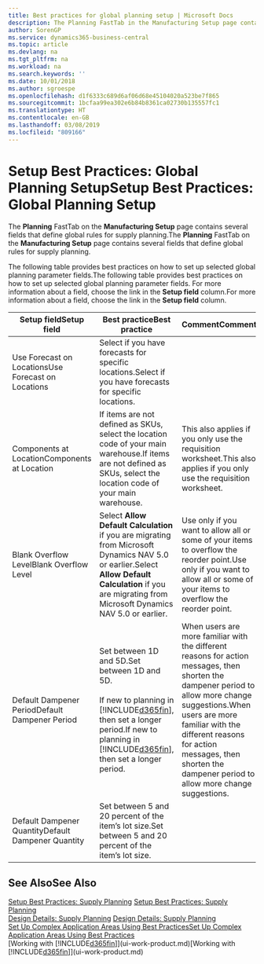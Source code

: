 ```yaml
---
title: Best practices for global planning setup | Microsoft Docs
description: The Planning FastTab in the Manufacturing Setup page contains several fields that define global rules for supply planning.
author: SorenGP
ms.service: dynamics365-business-central
ms.topic: article
ms.devlang: na
ms.tgt_pltfrm: na
ms.workload: na
ms.search.keywords: ''
ms.date: 10/01/2018
ms.author: sgroespe
ms.openlocfilehash: d1f6333c689d6af06d68e45104020a523be7f865
ms.sourcegitcommit: 1bcfaa99ea302e6b84b8361ca02730b135557fc1
ms.translationtype: HT
ms.contentlocale: en-GB
ms.lasthandoff: 03/08/2019
ms.locfileid: "809166"
---
```

# <a name="setup-best-practices-global-planning-setup"></a><span data-ttu-id="b1f52-103">Setup Best Practices: Global Planning Setup</span><span class="sxs-lookup"><span data-stu-id="b1f52-103">Setup Best Practices: Global Planning Setup</span></span>
<span data-ttu-id="b1f52-104">The **Planning** FastTab on the **Manufacturing Setup** page contains several fields that define global rules for supply planning.</span><span class="sxs-lookup"><span data-stu-id="b1f52-104">The **Planning** FastTab on the **Manufacturing Setup** page contains several fields that define global rules for supply planning.</span></span>  

 <span data-ttu-id="b1f52-105">The following table provides best practices on how to set up selected global planning parameter fields.</span><span class="sxs-lookup"><span data-stu-id="b1f52-105">The following table provides best practices on how to set up selected global planning parameter fields.</span></span> <span data-ttu-id="b1f52-106">For more information about a field, choose the link in the **Setup field** column.</span><span class="sxs-lookup"><span data-stu-id="b1f52-106">For more information about a field, choose the link in the **Setup field** column.</span></span>  

|<span data-ttu-id="b1f52-107">Setup field</span><span class="sxs-lookup"><span data-stu-id="b1f52-107">Setup field</span></span>|<span data-ttu-id="b1f52-108">Best practice</span><span class="sxs-lookup"><span data-stu-id="b1f52-108">Best practice</span></span>|<span data-ttu-id="b1f52-109">Comment</span><span class="sxs-lookup"><span data-stu-id="b1f52-109">Comment</span></span>|  
|-----------------|-------------------|-------------|  
|<span data-ttu-id="b1f52-110">Use Forecast on Locations</span><span class="sxs-lookup"><span data-stu-id="b1f52-110">Use Forecast on Locations</span></span>|<span data-ttu-id="b1f52-111">Select if you have forecasts for specific locations.</span><span class="sxs-lookup"><span data-stu-id="b1f52-111">Select if you have forecasts for specific locations.</span></span>||  
|<span data-ttu-id="b1f52-112">Components at Location</span><span class="sxs-lookup"><span data-stu-id="b1f52-112">Components at Location</span></span>|<span data-ttu-id="b1f52-113">If items are not defined as SKUs, select the location code of your main warehouse.</span><span class="sxs-lookup"><span data-stu-id="b1f52-113">If items are not defined as SKUs, select the location code of your main warehouse.</span></span>|<span data-ttu-id="b1f52-114">This also applies if you only use the requisition worksheet.</span><span class="sxs-lookup"><span data-stu-id="b1f52-114">This also applies if you only use the requisition worksheet.</span></span>|  
|<span data-ttu-id="b1f52-115">Blank Overflow Level</span><span class="sxs-lookup"><span data-stu-id="b1f52-115">Blank Overflow Level</span></span>|<span data-ttu-id="b1f52-116">Select **Allow Default Calculation** if you are migrating from Microsoft Dynamics NAV 5.0 or earlier.</span><span class="sxs-lookup"><span data-stu-id="b1f52-116">Select **Allow Default Calculation** if you are migrating from Microsoft Dynamics NAV 5.0 or earlier.</span></span>|<span data-ttu-id="b1f52-117">Use only if you want to allow all or some of your items to overflow the reorder point.</span><span class="sxs-lookup"><span data-stu-id="b1f52-117">Use only if you want to allow all or some of your items to overflow the reorder point.</span></span>|  
|<span data-ttu-id="b1f52-118">Default Dampener Period</span><span class="sxs-lookup"><span data-stu-id="b1f52-118">Default Dampener Period</span></span>|<span data-ttu-id="b1f52-119">Set between 1D and 5D.</span><span class="sxs-lookup"><span data-stu-id="b1f52-119">Set between 1D and 5D.</span></span><br /><br /> <span data-ttu-id="b1f52-120">If new to planning in [!INCLUDE[d365fin](includes/d365fin_md.md)], then set a longer period.</span><span class="sxs-lookup"><span data-stu-id="b1f52-120">If new to planning in [!INCLUDE[d365fin](includes/d365fin_md.md)], then set a longer period.</span></span>|<span data-ttu-id="b1f52-121">When users are more familiar with the different reasons for action messages, then shorten the dampener period to allow more change suggestions.</span><span class="sxs-lookup"><span data-stu-id="b1f52-121">When users are more familiar with the different reasons for action messages, then shorten the dampener period to allow more change suggestions.</span></span>|  
|<span data-ttu-id="b1f52-122">Default Dampener Quantity</span><span class="sxs-lookup"><span data-stu-id="b1f52-122">Default Dampener Quantity</span></span>|<span data-ttu-id="b1f52-123">Set between 5 and 20 percent of the item’s lot size.</span><span class="sxs-lookup"><span data-stu-id="b1f52-123">Set between 5 and 20 percent of the item’s lot size.</span></span>||  

## <a name="see-also"></a><span data-ttu-id="b1f52-124">See Also</span><span class="sxs-lookup"><span data-stu-id="b1f52-124">See Also</span></span>  
 <span data-ttu-id="b1f52-125">[Setup Best Practices: Supply Planning](setup-best-practices-supply-planning.md) </span><span class="sxs-lookup"><span data-stu-id="b1f52-125">[Setup Best Practices: Supply Planning](setup-best-practices-supply-planning.md) </span></span>  
 <span data-ttu-id="b1f52-126">[Design Details: Supply Planning](design-details-supply-planning.md) </span><span class="sxs-lookup"><span data-stu-id="b1f52-126">[Design Details: Supply Planning](design-details-supply-planning.md) </span></span>  
 [<span data-ttu-id="b1f52-127">Set Up Complex Application Areas Using Best Practices</span><span class="sxs-lookup"><span data-stu-id="b1f52-127">Set Up Complex Application Areas Using Best Practices</span></span>](set-up-complex-application-areas-using-best-practices.md)  
 <span data-ttu-id="b1f52-128">[Working with [!INCLUDE[d365fin](includes/d365fin_md.md)]](ui-work-product.md)</span><span class="sxs-lookup"><span data-stu-id="b1f52-128">[Working with [!INCLUDE[d365fin](includes/d365fin_md.md)]](ui-work-product.md)</span></span>
